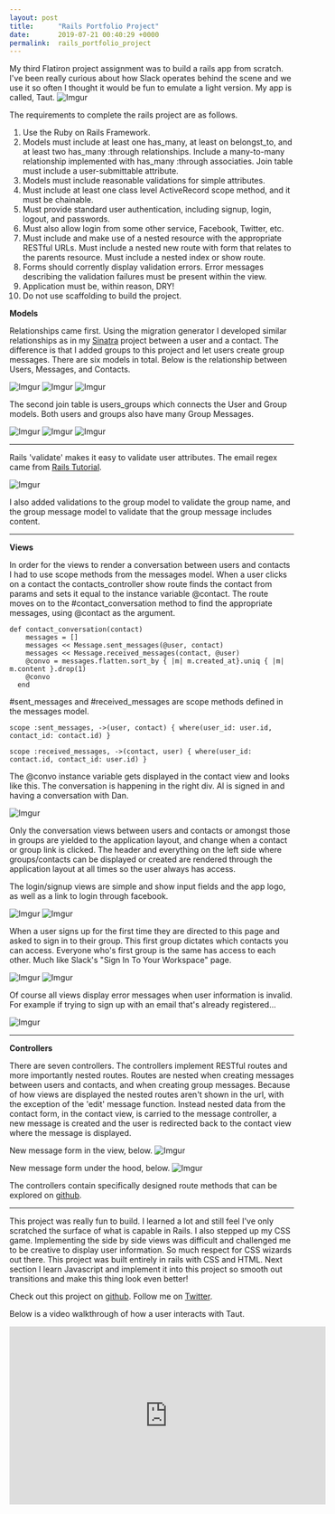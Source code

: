 ```yaml
---
layout: post
title:      "Rails Portfolio Project"
date:       2019-07-21 00:40:29 +0000
permalink:  rails_portfolio_project
---
```



My third Flatiron project assignment was to build a rails app from scratch. I've been really curious about how Slack operates behind the scene and we use it so often I thought it would be fun to emulate a light version. My app is called, Taut. 
![Imgur](https://i.imgur.com/moSqbZK.png)

The requirements to complete the rails project are as follows.

1.  Use the Ruby on Rails Framework.
2. Models must include at least one has_many, at least on belongst_to, and at least two has_many :through relationships. Include a many-to-many relationship implemented with has_many :through associaties. Join table must include a user-submittable attribute.
3.  Models must include reasonable validations for simple attributes.
4. Must include at least one class level ActiveRecord scope method, and it must be chainable.
5. Must provide standard user authentication, including signup, login, logout, and passwords.
6. Must also allow login from some other service, Facebook, Twitter, etc.
7. Must include and make use of a nested resource with the appropriate RESTful URLs. Must include a nested new route with form that relates to the parents resource. Must include a nested index or show route.
8. Forms should corrently display validation errors. Error messages describing the validation failures must be present within the view.
9. Application must be, within reason, DRY!
10. Do not use scaffolding to build the project.

**Models**

Relationships came first. Using the migration generator I developed similar relationships as in my  [Sinatra](https://medium.com/@derekcerretani/sinatra-portfolio-project-3da11698c794) project between a user and a contact. The difference is that I added groups to this project and let users create group messages. There are six models in total. Below is the relationship between Users, Messages, and Contacts.

![Imgur](https://i.imgur.com/ApQQwOa.png)
![Imgur](https://i.imgur.com/1eKtGTL.png) 
![Imgur](https://i.imgur.com/jQtguXv.png)

The second join table is users_groups which connects the User and Group models. Both users and groups also have many Group Messages.

![Imgur](https://i.imgur.com/J4V2bWx.png)
![Imgur](https://i.imgur.com/Keigx3I.png)
![Imgur](https://i.imgur.com/P9PJh74.png)

_______

Rails 'validate' makes it easy to validate user attributes. The email regex came from [Rails Tutorial](https://www.railstutorial.org/book/modeling_users).

![Imgur](https://i.imgur.com/7xUU8pi.png)

I also added validations to the group model to validate the group name, and the group message model to validate that the group message includes content. 

_______

**Views**

In order for the views to render a conversation between users and contacts I had to use scope methods from the messages model. When a user clicks on a contact the contacts_controller show route finds the contact from params and sets it equal to the instance variable @contact. The route moves on to the #contact_conversation method to find the appropriate messages, using @contact as the argument.

```
def contact_conversation(contact)
    messages = []
    messages << Message.sent_messages(@user, contact)
    messages << Message.received_messages(contact, @user)
    @convo = messages.flatten.sort_by { |m| m.created_at}.uniq { |m| m.content }.drop(1)
    @convo
  end
```

#sent_messages and #received_messages are scope methods defined in the messages model.

```
scope :sent_messages, ->(user, contact) { where(user_id: user.id, contact_id: contact.id) } 
```

```
scope :received_messages, ->(contact, user) { where(user_id: contact.id, contact_id: user.id) }
```

The @convo instance variable gets displayed in the contact view and looks like this. The conversation is happening in the right div. Al is signed in and having a conversation with Dan.

![Imgur](https://i.imgur.com/T5wQPqD.png)

Only the conversation views between users and contacts or amongst those in groups are yielded to the application layout, and change when a contact or group link is clicked. The header and everything on the left side where groups/contacts can be displayed or created are rendered through the application layout at all times so the user always has access.

The login/signup views are simple and show input fields and the app logo, as well as a link to login through facebook.

![Imgur](https://i.imgur.com/LewQ1PI.png)
![Imgur](https://i.imgur.com/hdYsY7x.png)

When a user signs up for the first time they are directed to this page and asked to sign in to their group. This first group dictates which contacts you can access. Everyone who's first group is the same has access to each other. Much like Slack's "Sign In To Your Workspace" page. 

![Imgur](https://i.imgur.com/ZYxOH10.png)
![Imgur](https://i.imgur.com/FXqGEja.png)

Of course all views display error messages when user information is invalid. For example if trying to sign up with an email that's already registered...

![Imgur](https://i.imgur.com/EAWmwMn.png)

______

**Controllers**

There are seven controllers. The controllers implement RESTful routes and more importantly nested routes. Routes are nested when creating messages between users and contacts, and when creating group messages. Because of how views are displayed the nested routes aren't shown in the url, with the exception of the 'edit' message function. Instead nested data from the contact form, in the contact view, is carried to the message controller, a new message is created and the user is redirected back to the contact view where the message is displayed. 

New message form in the view, below.
![Imgur](https://i.imgur.com/z79auwf.png) 

New message form under the hood, below.
![Imgur](https://i.imgur.com/5Ln1iBg.png)

The controllers contain specifically designed route methods that can be explored on [github](https://github.com/derekjcerretani/taut).

_______

This project was really fun to build. I learned a lot and still feel I've only scratched the surface of what is capable in Rails. I also stepped up my CSS game. Implementing the side by side views was difficult and challenged me to be creative to display user information. So much respect for CSS wizards out there. This project was built entirely in rails with CSS and HTML. Next section I learn Javascript and implement it into this project so smooth out transitions and make this thing look even better! 

Check out this project on [github](https://github.com/derekjcerretani/taut).
Follow me on [Twitter](https://twitter.com/rekcera).

Below is a video walkthrough of how a user interacts with Taut.


<iframe width="560" height="315" src="https://www.youtube.com/embed/rhGBr7ARE60" frameborder="0" allow="accelerometer; autoplay; encrypted-media; gyroscope; picture-in-picture" allowfullscreen></iframe>









